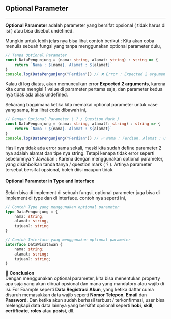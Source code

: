 ## Optional Parameter
---
**Optional Parameter** adalah parameter yang bersifat opsional ( tidak harus di isi ) atau bisa disebut undefined.

Mungkin untuk lebih jelas nya bisa lihat contoh berikut :
Kita akan coba menulis sebuah fungsi yang tanpa menggunakan optional parameter dulu,
```ts
// Tanpa Optional Parameter
const DataPengunjung = (nama: string, alamat: string) : string => {
    return `Nama : ${nama}. Alamat : ${alamat}`
}
console.log(DataPengunjung("Ferdian")) // ❌ Error : Expected 2 arguments, but got 1.
```
Kalau di log diatas, akan memunculkan error **Expected 2 arguments**, karena kita cuma mengisi 1 value di parameter pertama saja, dan parameter kedua nya tidak ada alias undefined. 

Sekarang bagaimana ketika kita memakai optional parameter untuk case yang sama, kita lihat code dibawah ini,
```ts
// Dengan Optional Parameter ( ? / Question Mark )
const DataPengunjung = (nama: string, alamat?: string) : string => {
    return `Nama : ${nama}. Alamat : ${alamat}`
}
console.log(DataPengunjung("Ferdian")) // ✅ Nama : Ferdian. Alamat : undefined || No Error in Log
```
Hasil nya tidak ada error sama sekali, meski kita sudah define parameter 2 nya adalah alamat dan tipe nya string. Tetapi kenapa tidak error seperti sebelumnya ?
Jawaban : Karena dengan menggunakan optional parameter, yang disimbolkan tanda tanya / question mark ( ? ). Artinya parameter tersebut bersifat opsional, boleh diisi maupun tidak.

#### Optional Parameter in Type and Interface
Selain bisa di implement di sebuah fungsi, optional parameter juga bisa di implement di type dan di interface. contoh nya seperti ini,
```ts
// Contoh Type yang menggunakan optional parameter
type DataPengunjung = {
    nama: string,
    alamat: string,
    tujuan?: string
}
```
```ts
// Contoh Interface yang menggunakan optional parameter
interface DataWisatawan {
    nama: string;
    alamat: string;
    tujuan?: string;
}
```

:bookmark_tabs: **Conclusion**<br />
Dengan menggunakan optional parameter, kita bisa menentukan property apa saja yang akan dibuat opsional dan mana yang mandatory atau wajib di isi. For Example seperti **Data Registrasi Akun**, yang ketika daftar cuma disuruh memasukkan data wajib seperti **Nomor Telepon**, **Email** dan **Password**. Dan ketika akun sudah berhasil terbuat / terkonfirmasi, user bisa melengkapi data data lainnya yang bersifat opsional seperti **hobi**, **skill**, **certificate**, **roles** atau **posisi**, dll. 